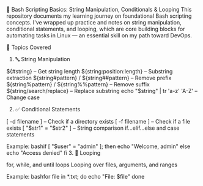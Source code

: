 🐧 Bash Scripting Basics: String Manipulation, Conditionals & Looping
This repository documents my learning journey on foundational Bash scripting concepts. I've wrapped up practice and notes on string manipulation, conditional statements, and looping, which are core building blocks for automating tasks in Linux — an essential skill on my path toward DevOps.

📌 Topics Covered
1. 🔤 String Manipulation

${#string} – Get string length
${string:position:length} – Substring extraction
${string#pattern} / ${string##pattern} – Remove prefix
${string%pattern} / ${string%%pattern} – Remove suffix
${string/search/replace} – Replace substring
echo "$string" | tr 'a-z' 'A-Z' – Change case

2. ✅ Conditional Statements

[ -d filename ] – Check if a directory exists
[ -f filename ] – Check if a file exists
[ "$str1" = "$str2" ] – String comparison
if...elif...else and case statements

Example:
bashif [ "$user" = "admin" ]; then
  echo "Welcome, admin"
else
  echo "Access denied"
fi
3. 🔁 Looping

for, while, and until loops
Looping over files, arguments, and ranges

Example:
bashfor file in *.txt; do
  echo "File: $file"
done